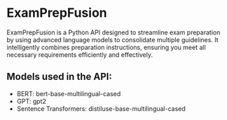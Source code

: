 # ExamPrepFusion
ExamPrepFusion is a Python API designed to streamline exam preparation by using advanced language models to consolidate multiple guidelines. It intelligently combines preparation instructions, ensuring you meet all necessary requirements efficiently and effectively.

## Models used in the API:

- BERT: bert-base-multilingual-cased
- GPT: gpt2
- Sentence Transformers: distiluse-base-multilingual-cased